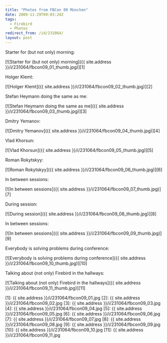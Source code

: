 ```yaml
---
title: "Photos from FBCon 09 München"
date: 2009-11-29T09:03:24Z
tags:
  - Firebird
  - Photos
redirect_from: /id/231064/
layout: post
---
```

Starter for (but not only) morning:

[![Starter for (but not only) morning]({{ site.address }}/i/231064/fbcon09_01_thumb.jpg)][1]

Holger Klemt:

[![Holger Klemt]({{ site.address }}/i/231064/fbcon09_02_thumb.jpg)][2]

Stefan Heymann doing the same as me:

[![Stefan Heymann doing the same as me]({{ site.address }}/i/231064/fbcon09_03_thumb.jpg)][3]

Dmitry Yemanov:

[![Dmitry Yemanov]({{ site.address }}/i/231064/fbcon09_04_thumb.jpg)][4]

Vlad Khorsun:

[![Vlad Khorsun]({{ site.address }}/i/231064/fbcon09_05_thumb.jpg)][5]

Roman Rokytskyy:

[![Roman Rokytskyy]({{ site.address }}/i/231064/fbcon09_06_thumb.jpg)][6]

In between sessions:

[![In between sessions]({{ site.address }}/i/231064/fbcon09_07_thumb.jpg)][7]

During session:

[![During session]({{ site.address }}/i/231064/fbcon09_08_thumb.jpg)][8]

In between sessions:

[![In between sessions]({{ site.address }}/i/231064/fbcon09_09_thumb.jpg)][9]

Everybody is solving problems during conference:

[![Everybody is solving problems during conference]({{ site.address }}/i/231064/fbcon09_10_thumb.jpg)][10]

Talking about (not only) Firebird in the hallways:

[![Talking about (not only) Firebird in the hallways]({{ site.address }}/i/231064/fbcon09_11_thumb.jpg)][11]

[1]: {{ site.address }}/i/231064/fbcon09_01.jpg
[2]: {{ site.address }}/i/231064/fbcon09_02.jpg
[3]: {{ site.address }}/i/231064/fbcon09_03.jpg
[4]: {{ site.address }}/i/231064/fbcon09_04.jpg
[5]: {{ site.address }}/i/231064/fbcon09_05.jpg
[6]: {{ site.address }}/i/231064/fbcon09_06.jpg
[7]: {{ site.address }}/i/231064/fbcon09_07.jpg
[8]: {{ site.address }}/i/231064/fbcon09_08.jpg
[9]: {{ site.address }}/i/231064/fbcon09_09.jpg
[10]: {{ site.address }}/i/231064/fbcon09_10.jpg
[11]: {{ site.address }}/i/231064/fbcon09_11.jpg